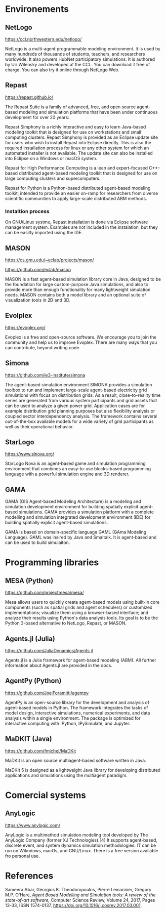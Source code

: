 # Environements


## NetLogo

https://ccl.northwestern.edu/netlogo/

NetLogo is a multi-agent programmable modeling environment. It is used by many hundreds of thousands of students, teachers, and researchers worldwide. It also powers HubNet participatory simulations. It is authored by Uri Wilensky and developed at the CCL. You can download it free of charge. You can also try it online through NetLogo Web. 

## Repast

https://repast.github.io/

The Repast Suite is a family of advanced, free, and open source agent-based modeling and simulation platforms that have been under continuous development for over 20 years:

Repast Simphony is a richly interactive and easy to learn Java-based modeling toolkit that is designed for use on workstations and small computing clusters. Repast Simphony is provided as an Eclipse update site for users who wish to install Repast into Eclipse directly. This is also the required installation process for linux or any other system for which an automated installer is not available. The update site can also be installed into Eclipse on a Windows or macOS system. 

Repast for High Performance Computing is a lean and expert-focused C++-based distributed agent-based modeling toolkit that is designed for use on large computing clusters and supercomputers. 

Repast for Python is a Python-based distributed agent-based modeling toolkit, intended to provide an easier on-ramp for researchers from diverse scientific communities to apply large-scale distributed ABM methods.

### Instaltion process

On GNU/Linux systme, Repast installation is done via Eclipse software management system. Examples are not included in the instalation, but they can be easilty imported using the IDE. 


## MASON


https://cs.gmu.edu/~eclab/projects/mason/

https://github.com/eclab/mason


MASON is a fast agent-based simulation library core in Java, designed to be the foundation for large custom-purpose Java simulations, and also to provide more than enough functionality for many lightweight simulation needs. MASON contains both a model library and an optional suite of visualization tools in 2D and 3D. 

## Evolplex

https://evoplex.org/

Evoplex is a free and open-source software. We encourage you to join the community and help us to improve Evoplex. There are many ways that you can contribute, beyond writing code.


## Simona

https://github.com/ie3-institute/simona

The agent-based simulation environment SIMONA provides a simulation toolbox to run and implement large-scale agent-based electricity grid simulations with focus on distribution grids. As a result, close-to-reality time series are generated from various system participants and grid assets that can be used to analyze a given power grid. Application cases are for example distribution grid planning purposes but also flexibility analysis or coupled sector interdependency analysis. The framework contains several out-of-the-box available models for a wide variety of grid participants as well as their operational behavior.

## StarLogo

https://www.slnova.org/

StarLogo Nova is an agent-based game and simulation programming environment that combines an easy-to-use blocks-based programming language with a powerful simulation engine and 3D renderer.

## GAMA

GAMA (GIS Agent-based Modeling Architecture) is a modeling and simulation development environment for building spatially explicit agent-based simulations. GAMA provides a simulation platform with a complete modelling and simulation integrated development environment (IDE) for building spatially explicit agent-based simulations.

GAMA is based on domain-specific language GAML (GAma Modeling Language). GAML was insired by Java and Smaltalk. It is agent-based and can be used to build simulaiton. 

# Programming libraries

## MESA (Python)

https://github.com/projectmesa/mesa/


Mesa allows users to quickly create agent-based models using built-in core components (such as spatial grids and agent schedulers) or customized implementations; visualize them using a browser-based interface; and analyze their results using Python's data analysis tools. Its goal is to be the Python 3-based alternative to NetLogo, Repast, or MASON.


## Agents.jl (Julia)

https://github.com/JuliaDynamics/Agents.jl

Agents.jl is a Julia framework for agent-based modeling (ABM). All further information about Agents.jl are provided in the docs.

## AgentPy (Python)

https://github.com/JoelForamitti/agentpy

AgentPy is an open-source library for the development and analysis of agent-based models in Python. The framework integrates the tasks of model design, interactive simulations, numerical experiments, and data analysis within a single environment. The package is optimized for interactive computing with IPython, IPySimulate, and Jupyter.


## MaDKIT (Java)

https://github.com/fmichel/MaDKit

MaDKit is an open source multiagent-based software written in Java.

MaDKit 5 is designed as a lightweight Java library for developing distributed applications and simulations using the multiagent paradigm.


# Comercial systems

## AnyLogic

https://www.anylogic.com/

AnyLogic is a multimethod simulation modeling tool developed by The AnyLogic Company (former XJ Technologies).[4] It supports agent-based, discrete event, and system dynamics simulation methodologies. IT can be run on Wikndows, macOs, and GNU/Linux. There is a free version available fro personal use.



# References

Sameera Abar, Georgios K. Theodoropoulos, Pierre Lemarinier, Gregory M.P. O’Hare, *Agent Based Modelling and Simulation tools: A review of the state-of-art software,* Computer Science Review, Volume 24, 2017, Pages 13-33, ISSN 1574-0137, https://doi.org/10.1016/j.cosrev.2017.03.001.